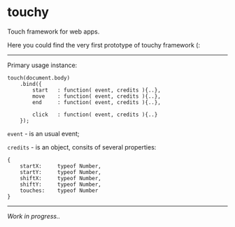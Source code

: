 touchy
======

Touch framework for web apps.

Here you could find the very first prototype of touchy framework (:

___
Primary usage instance:

    touch(document.body)
        .bind({
            start   : function( event, credits ){..},
            move    : function( event, credits ){..},
            end     : function( event, credits ){..},

            click   : function( event, credits ){..}
        });

`event` - is an usual event;

`credits` - is an object, consits of several properties:

	{
		startX:     typeof Number,
        startY:     typeof Number,
        shiftX:   	typeof Number,
        shiftY:   	typeof Number,
        touches:  	typeof Number
	} 

---
*Work in progress..*